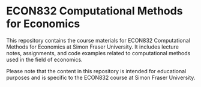 # ECON832 Computational Methods for Economics

This repository contains the course materials for ECON832 Computational Methods for Economics at Simon Fraser University. It includes lecture notes, assignments, and code examples related to computational methods used in the field of economics.

Please note that the content in this repository is intended for educational purposes and is specific to the ECON832 course at Simon Fraser University.
